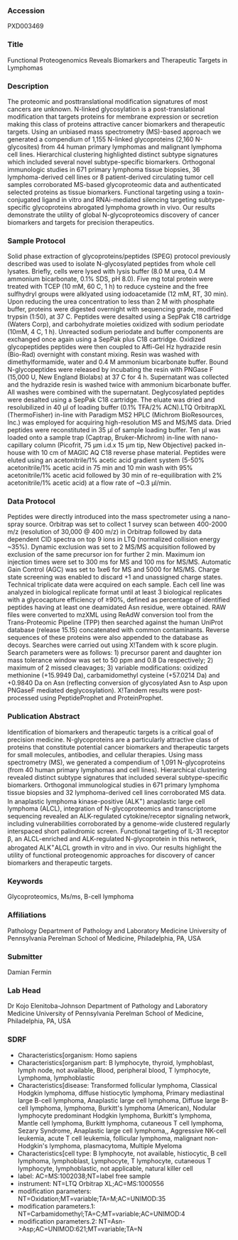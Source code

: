 ### Accession
PXD003469

### Title
Functional Proteogenomics Reveals Biomarkers and Therapeutic Targets in Lymphomas

### Description
The proteomic and posttranslational modification signatures of most cancers are unknown. N-linked glycosylation is a post-translational modification that targets proteins for membrane expression or secretion making this class of proteins attractive cancer biomarkers and therapeutic targets. Using an unbiased mass spectrometry (MS)-based approach we generated a compendium of 1,155 N-linked glycoproteins (2,160 N-glycosites) from 44 human primary lymphomas and malignant lymphoma cell lines. Hierarchical clustering highlighted distinct subtype signatures which included several novel subtype-specific biomarkers. Orthogonal immunologic studies in 671 primary lymphoma tissue biopsies, 36 lymphoma-derived cell lines or 8 patient-derived circulating tumor cell samples corroborated MS-based glycoproteomic data and authenticated selected proteins as tissue biomarkers. Functional targeting using a toxin-conjugated ligand in vitro and RNAi-mediated silencing targeting subtype-specific glycoproteins abrogated lymphoma growth in vivo. Our results demonstrate the utility of global N-glycoproteomics discovery of cancer biomarkers and targets for precision therapeutics.

### Sample Protocol
Solid phase extraction of glycoproteins/peptides (SPEG) protocol previously described was used to isolate N-glycosylated peptides from whole cell lysates. Briefly, cells were lysed with lysis buffer (8.0 M urea, 0.4 M ammonium bicarbonate, 0.1% SDS, pH 8.0). Five mg total protein were treated with TCEP (10 mM, 60 C, 1 h) to reduce cysteine and the free sulfhydryl groups were alklyated using iodoacetamide (12 mM, RT, 30 min). Upon reducing the urea concentration to less than 2 M with phosphate buffer, proteins were digested overnight with sequencing grade, modified trypsin (1:50), at 37 C. Peptides were desalted using a SepPak C18 cartridge (Waters Corp), and carbohydrate moieties oxidized with sodium periodate (10mM, 4 C, 1 h). Unreacted sodium periodate and buffer components are exchanged once again using a SepPak plus C18 cartridge. Oxidized glycopeptides peptides were then coupled to Affi-Gel Hz hydrazide resin (Bio-Rad) overnight with constant mixing. Resin was washed with dimethylformamide, water and 0.4 M ammonium bicarbonate buffer. Bound N-glycopeptides were released by incubating the resin with PNGase F (15,000 U, New England Biolabs) at 37 C for 4 h. Supernatant was collected and the hydrazide resin is washed twice with ammonium bicarbonate buffer. All washes were combined with the supernatant. Deglycosylated peptides were desalted using a SepPak C18 cartridge. The eluate was dried and resolubilized in 40 µl of loading buffer (0.1% TFA/2% ACN).LTQ OrbitrapXL (ThermoFisher) in-line with Paradigm MS2 HPLC (Michrom BioResources, Inc.) was employed for acquiring high-resolution MS and MS/MS data. Dried peptides were reconstituted in 35 μl of sample loading buffer. Ten μl was loaded onto a sample trap (Captrap, Bruker-Michrom) in-line with nano-capillary column (Picofrit, 75 μm i.d.x 15 μm tip, New Objective) packed in-house with 10 cm of MAGIC AQ C18 reverse phase material. Peptides were eluted using an acetonitrile/1% acetic acid gradient system (5-50% acetonitrile/1% acetic acid in 75 min and 10 min wash with 95% acetonitrile/1% acetic acid followed by 30 min of re-equilibration with 2% acetonitrile/1% acetic acid) at a flow rate of ~0.3 μl/min.

### Data Protocol
Peptides were directly introduced into the mass spectrometer using a nano-spray source. Orbitrap was set to collect 1 survey scan between 400-2000 m/z (resolution of 30,000 @ 400 m/z) in Orbitrap followed by data dependent CID spectra on top 9 ions in LTQ (normalized collision energy ~35%). Dynamic exclusion was set to 2 MS/MS acquisition followed by exclusion of the same precursor ion for further 2 min. Maximum ion injection times were set to 300 ms for MS and 100 ms for MS/MS. Automatic Gain Control (AGC) was set to 1xe6 for MS and 5000 for MS/MS. Charge state screening was enabled to discard +1 and unassigned charge states. Technical triplicate data were acquired on each sample. Each cell line was analyzed in biological replicate format until at least 3 biological replicates with a glycocapture efficiency of ≥90%, defined as percentage of identified peptides having at least one deamidated Asn residue, were obtained. RAW files were converted to mzXML using ReAdW conversion tool from the Trans-Proteomic Pipeline (TPP) then searched against the human UniProt database (release 15.15) concatenated with common contaminants. Reverse sequences of these proteins were also appended to the database as decoys. Searches were carried out using X!Tandem with k score plugin. Search parameters were as follows: 1) precursor parent and daughter ion mass tolerance window was set to 50 ppm and 0.8 Da respectively; 2) maximum of 2 missed cleavages; 3) variable modifications: oxidized methionine (+15.9949 Da), carbamidomethyl cysteine (+57.0214 Da) and +0.9840 Da on Asn (reflecting conversion of glycosylated Asn to Asp upon PNGaseF mediated deglycosylation). X!Tandem results were post-processed using PeptideProphet and ProteinProphet.

### Publication Abstract
Identification of biomarkers and therapeutic targets is a critical goal of precision medicine. N-glycoproteins are a particularly attractive class of proteins that constitute potential cancer biomarkers and therapeutic targets for small molecules, antibodies, and cellular therapies. Using mass spectrometry (MS), we generated a compendium of 1,091 N-glycoproteins (from 40 human primary lymphomas and cell lines). Hierarchical clustering revealed distinct subtype signatures that included several subtype-specific biomarkers. Orthogonal immunological studies in 671 primary lymphoma tissue biopsies and 32 lymphoma-derived cell lines corroborated MS data. In anaplastic lymphoma kinase-positive (ALK<sup>+</sup>) anaplastic large cell lymphoma (ALCL), integration of N-glycoproteomics and transcriptome sequencing revealed an ALK-regulated cytokine/receptor signaling network, including vulnerabilities corroborated by a genome-wide clustered regularly interspaced short palindromic screen. Functional targeting of IL-31 receptor &#x3b2;, an ALCL-enriched and ALK-regulated N-glycoprotein in this network, abrogated ALK<sup>+</sup>ALCL growth in vitro and in vivo. Our results highlight the utility of functional proteogenomic approaches for discovery of cancer biomarkers and therapeutic targets.

### Keywords
Glycoproteomics, Ms/ms, B-cell lymphoma

### Affiliations
Pathology
Department of Pathology and Laboratory Medicine University of Pennsylvania Perelman School of Medicine, Philadelphia, PA, USA

### Submitter
Damian Fermin

### Lab Head
Dr Kojo Elenitoba-Johnson
Department of Pathology and Laboratory Medicine University of Pennsylvania Perelman School of Medicine, Philadelphia, PA, USA


### SDRF
- Characteristics[organism: Homo sapiens
- Characteristics[organism part: B lymphocyte, thyroid, lymphoblast, lymph node, not available, Blood, peripheral blood, T lymphocyte, Lymphoma, lymphoblastic
- Characteristics[disease: Transformed follicular lymphoma, Classical Hodgkin lymphoma, diffuse histiocytic lymphoma, Primary mediastinal large B-cell lymphoma, Anaplastic large cell lymphoma, Diffuse large B-cell lymphoma, lymphoma, Burkitt's lymphoma (American), Nodular lymphocyte predominant Hodgkin lymphoma, Burkitt's lymphoma, Mantle cell lymphoma, Burkitt lymphoma, cutaneous T cell lymphoma, Sezary Syndrome, Anaplastic large cell lymphoma,, Aggressive NK-cell leukemia, acute T cell leukemia, follicular lymphoma, malignant non-Hodgkin's lymphoma, plasmacytoma, Multiple Myeloma
- Characteristics[cell type: B lymphocyte, not available, histiocytic, B cell lymphoma, lymphoblast, Lymphocyte, T lymphocyte, cutaneous T lymphocyte, lymphoblastic, not applicable, natural killer cell
- label: AC=MS:1002038;NT=label free sample
- instrument: NT=LTQ Orbitrap XL;AC=MS:1000556
- modification parameters: NT=Oxidation;MT=variable;TA=M;AC=UNIMOD:35
- modification parameters.1: NT=Carbamidomethyl;TA=C;MT=variable;AC=UNIMOD:4
- modification parameters.2: NT=Asn->Asp;AC=UNIMOD:621;MT=variable;TA=N


